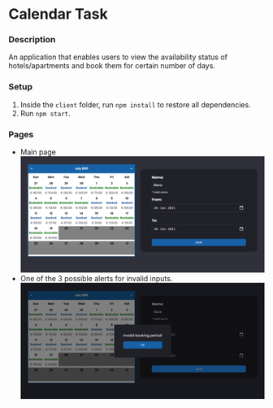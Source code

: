 # Calendar Task

### Description
An application that enables users to view the availability status of hotels/apartments and book them for certain number of days.

### Setup
1. Inside the `client` folder, run `npm install` to restore all dependencies.
2. Run `npm start`.

### Pages
- Main page
![Main](/screenshots/main-page-example.png)
- One of the 3 possible alerts for invalid inputs.
![Alert](/screenshots/alert-example.png)